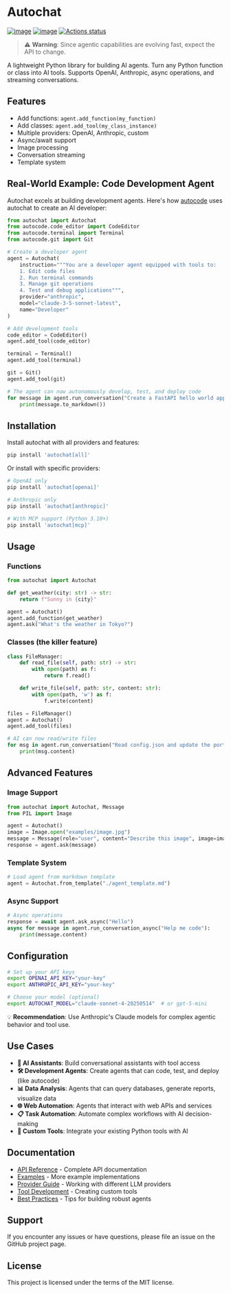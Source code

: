 # Autochat

[![image](https://img.shields.io/pypi/v/autochat.svg)](https://pypi.python.org/pypi/autochat)
[![image](https://img.shields.io/github/license/BenderV/autochat)](https://github.com/BenderV/autochat/blob/master/LICENSE)
[![Actions status](https://github.com/BenderV/autochat/actions/workflows/test.yml/badge.svg)](https://github.com/BenderV/autochat/actions)

> ⚠️ **Warning**: Since agentic capabilities are evolving fast, expect the API to change.

A lightweight Python library for building AI agents. Turn any Python function or class into AI tools. Supports OpenAI, Anthropic, async operations, and streaming conversations.

## Features

- Add functions: `agent.add_function(my_function)`
- Add classes: `agent.add_tool(my_class_instance)`
- Multiple providers: OpenAI, Anthropic, custom
- Async/await support
- Image processing
- Conversation streaming
- Template system

## Real-World Example: Code Development Agent

Autochat excels at building development agents. Here's how [autocode](../autocode/) uses autochat to create an AI developer:

```python
from autochat import Autochat
from autocode.code_editor import CodeEditor
from autocode.terminal import Terminal
from autocode.git import Git

# Create a developer agent
agent = Autochat(
    instruction="""You are a developer agent equipped with tools to:
    1. Edit code files
    2. Run terminal commands
    3. Manage git operations
    4. Test and debug applications""",
    provider="anthropic",
    model="claude-3-5-sonnet-latest",
    name="Developer"
)

# Add development tools
code_editor = CodeEditor()
agent.add_tool(code_editor)

terminal = Terminal()
agent.add_tool(terminal)

git = Git()
agent.add_tool(git)

# The agent can now autonomously develop, test, and deploy code
for message in agent.run_conversation("Create a FastAPI hello world app with tests"):
    print(message.to_markdown())
```

## Installation

Install autochat with all providers and features:

```bash
pip install 'autochat[all]'
```

Or install with specific providers:

```bash
# OpenAI only
pip install 'autochat[openai]'

# Anthropic only
pip install 'autochat[anthropic]'

# With MCP support (Python 3.10+)
pip install 'autochat[mcp]'
```

## Usage

### Functions

```python
from autochat import Autochat

def get_weather(city: str) -> str:
    return f"Sunny in {city}"

agent = Autochat()
agent.add_function(get_weather)
agent.ask("What's the weather in Tokyo?")
```

### Classes (the killer feature)

```python
class FileManager:
    def read_file(self, path: str) -> str:
        with open(path) as f:
            return f.read()

    def write_file(self, path: str, content: str):
        with open(path, 'w') as f:
            f.write(content)

files = FileManager()
agent = Autochat()
agent.add_tool(files)

# AI can now read/write files
for msg in agent.run_conversation("Read config.json and update the port to 8080"):
    print(msg.content)
```

## Advanced Features

### Image Support

```python
from autochat import Autochat, Message
from PIL import Image

agent = Autochat()
image = Image.open("examples/image.jpg")
message = Message(role="user", content="Describe this image", image=image)
response = agent.ask(message)
```

### Template System

```python
# Load agent from markdown template
agent = Autochat.from_template("./agent_template.md")
```

### Async Support

```python
# Async operations
response = await agent.ask_async("Hello")
async for message in agent.run_conversation_async("Help me code"):
    print(message.content)
```

## Configuration

```bash
# Set up your API keys
export OPENAI_API_KEY="your-key"
export ANTHROPIC_API_KEY="your-key"

# Choose your model (optional)
export AUTOCHAT_MODEL="claude-sonnet-4-20250514"  # or gpt-5-mini
```

💡 **Recommendation**: Use Anthropic's Claude models for complex agentic behavior and tool use.

## Use Cases

- **🤖 AI Assistants**: Build conversational assistants with tool access
- **🛠️ Development Agents**: Create agents that can code, test, and deploy (like autocode)
- **📊 Data Analysis**: Agents that can query databases, generate reports, visualize data
- **🌐 Web Automation**: Agents that interact with web APIs and services
- **📋 Task Automation**: Automate complex workflows with AI decision-making
- **🎯 Custom Tools**: Integrate your existing Python tools with AI

## Documentation

- [API Reference](docs/api-reference.md) - Complete API documentation
- [Examples](examples/) - More example implementations
- [Provider Guide](docs/providers.md) - Working with different LLM providers
- [Tool Development](docs/tool-development.md) - Creating custom tools
- [Best Practices](docs/best-practices.md) - Tips for building robust agents

## Support

If you encounter any issues or have questions, please file an issue on the GitHub project page.

## License

This project is licensed under the terms of the MIT license.
